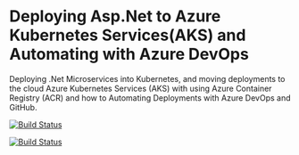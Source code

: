 # Deploying Asp.Net  to Azure Kubernetes Services(AKS) and Automating with Azure DevOps
Deploying .Net Microservices into Kubernetes, and moving deployments to the cloud Azure Kubernetes Services (AKS) with using Azure Container Registry (ACR) and how to Automating Deployments with Azure DevOps and GitHub.

[![Build Status](https://amarpotki.visualstudio.com/Aspnet-Kubernetes-Azure/_apis/build/status/Aspnet-Kubernetes-Azure-shoppingclient?branchName=main)](https://amarpotki.visualstudio.com/Aspnet-Kubernetes-Azure/_build/latest?definitionId=9&branchName=main)

[![Build Status](https://amarpotki.visualstudio.com/Aspnet-Kubernetes-Azure/_apis/build/status/Aspnet-Kubernetes-Azure-shoppingapi?branchName=main)](https://amarpotki.visualstudio.com/Aspnet-Kubernetes-Azure/_build/latest?definitionId=8&branchName=main)
